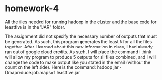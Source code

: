 # homework-4

All the files needed for running hadoop in the cluster and the base code for leastfive is in the "JAR" folder.

The assignment did not specify the necessary number of outputs that must be generated.  As such, this program generates the least 5 for all the files together.  After I learned about this new information in class, I had already ran out of google cloud credits.  As such, I will place the command i think will allow my program to produce 5 outputs for all files combined, and I will change the code to make output like you stated in the email (without the count on the left side). Here is the command:  hadoop jar -Dmapreduce.job.maps=1 leastfive.jar
